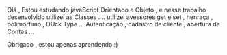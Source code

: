 Olá , Estou estudando javaScript Orientado e Objeto , e nesse trabalho desenvolvido utilizei as Classes ....
utilizei avessores get e set  , henraça , polimorfimo , DUck Type ... Autenticação , cadastro de cliente , abertura de Contas ... 

Obrigado , estou apenas aprendendo :) 
